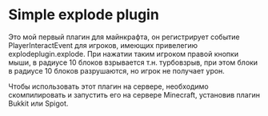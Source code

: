 # Simple explode plugin
Это мой первый плагин для майнкрафта, он регистрирует событие PlayerInteractEvent для игроков, имеющих привелегию explodeplugin.explode. При нажатии таким игроком правой кнопки мыши, в радиусе 10 блоков взрывается т.н. турбовзрыв, при этом блоки в радиусе 10 блоков разрушаются, но игрок не получает урон.

Чтобы использовать этот плагин на сервере, необходимо скомпилировать и запустить его на сервере Minecraft, установив плагин Bukkit или Spigot.
